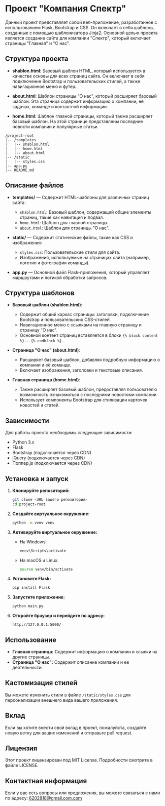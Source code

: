 # Проект "Компания Спектр"

Данный проект представляет собой веб-приложение, разработанное с использованием Flask, Bootstrap и CSS. Он включает в себя шаблоны, созданные с помощью шаблонизатора Jinja2. Основной целью проекта является создание сайта для компании "Спектр", который включает страницы "Главная" и "О нас".

## Структура проекта
- **shablon.html**: Базовый шаблон HTML, который используется в качестве основы для всех страниц сайта. Он включает в себя подключение Bootstrap и пользовательских стилей, а также навигационное меню и футер.

- **about.html**: Шаблон страницы "О нас", который расширяет базовый шаблон. Эта страница содержит информацию о компании, её задачах, команде и контактной информации.

- **home.html**: Шаблон главной страницы, который также расширяет базовый шаблон. На этой странице представлены последние новости компании и популярные статьи.
```
/project-root
|-- /templates
|   |-- shablon.html
|   |-- home.html
|   |-- about.html
|-- /static
|   |-- styles.css
|-- app.py
|-- README.md
```

## Описание файлов

- **templates/** — Содержит HTML-шаблоны для различных страниц сайта:
  - `shablon.html`: Базовый шаблон, содержащий общие элементы страниц, такие как навигация и подвал.
  - `home.html`: Шаблон для главной страницы.
  - `about.html`: Шаблон для страницы "О нас".

- **static/** — Содержит статические файлы, такие как CSS и изображения:
  - `styles.css`: Пользовательские стили для сайта.
  - Изображения, используемые на страницах сайта (например, логотип и фотографии команды).

- **app.py** — Основной файл Flask-приложения, который управляет маршрутами и логикой обработки запросов.

## Структура шаблонов

- **Базовый шаблон (shablon.html)**:
  - Содержит общий каркас страницы: заголовки, подключение Bootstrap и пользовательских CSS-стилей.
  - Навигационное меню с ссылками на главную страницу и страницу "О нас".
  - Основной контент страниц вставляется в блоки `{% block content %}...{% endblock %}`.

- **Страница "О нас" (about.html)**:
  - Расширяет базовый шаблон, добавляя подробную информацию о компании и её команде.
  - Включает изображения, заголовки и текстовые описания.

- **Главная страница (home.html)**:
  - Также расширяет базовый шаблон, предоставляя пользователю возможность ознакомиться с последними новостями компании.
  - Использует компоненты Bootstrap для стилизации карточек новостей и статей.

## Зависимости

Для работы проекта необходимы следующие зависимости:

- Python 3.x
- Flask
- Bootstrap (подключается через CDN)
- jQuery (подключается через CDN)
- Поппер.js (подключается через CDN)

## Установка и запуск

1. **Клонируйте репозиторий:**

   ```bash
   git clone <URL вашего репозитория>
   cd project-root
   ```

2. **Создайте виртуальное окружение:**

   ```bash
   python -m venv venv
   ```

3. **Активируйте виртуальное окружение:**

   - На Windows:

     ```bash
     venv\Scripts\activate
     ```

   - На macOS и Linux:

     ```bash
     source venv/bin/activate
     ```

4. **Установите Flask:**

   ```bash
   pip install Flask
   ```

5. **Запустите приложение:**

   ```bash
   python main.py
   ```

6. **Откройте браузер и перейдите по адресу:**

   ```
   http://127.0.0.1:5000/
   ```

## Использование

- **Главная страница:** Содержит информацию о компании и ссылки на другие страницы.
- **Страница "О нас":** Содержит описание компании и ее деятельности.

## Кастомизация стилей

Вы можете изменить стили в файле `/static/styles.css` для персонализации внешнего вида вашего приложения.

## Вклад

Если вы хотите внести свой вклад в проект, пожалуйста, создайте новую ветку для ваших изменений и отправьте pull request.

## Лицензия

Этот проект лицензирован под MIT License. Подробности смотрите в файле LICENSE.

## Контактная информация

Если у вас есть вопросы или предложения, вы можете связаться с нами по адресу: 6202818@gmail.com.com